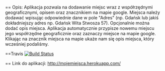 == Opis:
Aplikacja pozwala na dodawanie miejsc wraz z współrzędnymi geograficznymi, opisem oraz znacznikiem na mapie google. 
Miejsca należy dodawać wpisując odpowiednie dane w pole "Adres" (np. Gdańsk lub jakiś dokładniejszy adres np. Gdańsk Wita Stwosza 57). Opcjonalnie można dodać opis miejsca. Aplikacja automatycznie przypisze nowemu miejscu jego współrzędne geograficznie oraz zaznaczy miejsce na mapie google. Klikając na znacznik miejsca na mapie ukaże nam się opis miejsca, który wcześniej podaliśmy.

==Travis
[![Build Status](https://travis-ci.org/CoJaTutajRobie/my_places.svg?branch=master)](https://travis-ci.org/CoJaTutajRobie/my_places)

== Link do aplikacji:
http://mojemiejsca.herokuapp.com/
